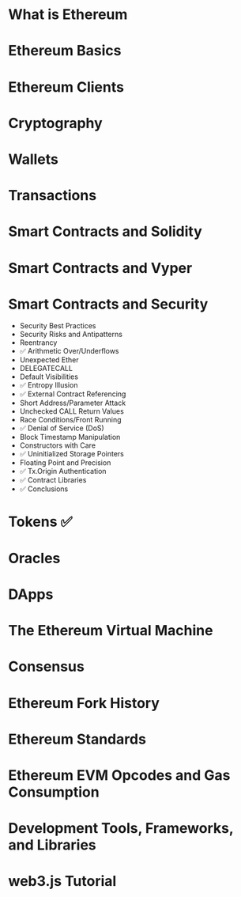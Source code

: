 # What is Ethereum
# Ethereum Basics
# Ethereum Clients 
# Cryptography
# Wallets
# Transactions
# Smart Contracts and Solidity
# Smart Contracts and Vyper
# Smart Contracts and Security
- Security Best Practices
- Security Risks and Antipatterns
- Reentrancy
- ✅ Arithmetic Over/Underflows
- Unexpected Ether
- DELEGATECALL
- Default Visibilities
- ✅ Entropy Illusion
- ✅ External Contract Referencing
- Short Address/Parameter Attack
- Unchecked CALL Return Values
- Race Conditions/Front Running
- ✅ Denial of Service (DoS)
- Block Timestamp Manipulation
- Constructors with Care
- ✅ Uninitialized Storage Pointers
- Floating Point and Precision
- ✅ Tx.Origin Authentication
- ✅ Contract Libraries
- ✅ Conclusions
# Tokens ✅
# Oracles
# DApps
# The Ethereum Virtual Machine
# Consensus
# Ethereum Fork History
# Ethereum Standards
# Ethereum EVM Opcodes and Gas Consumption
# Development Tools, Frameworks, and Libraries
# web3.js Tutorial
